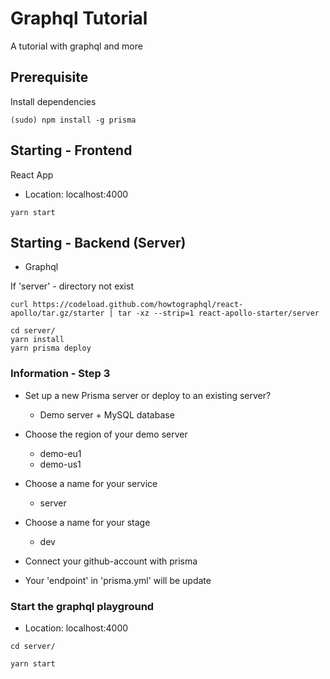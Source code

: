 # Graphql Tutorial

A tutorial with graphql and more

## Prerequisite

Install dependencies

```
(sudo) npm install -g prisma
```

## Starting - Frontend

React App

* Location: localhost:4000

```
yarn start
```

## Starting - Backend (Server)

* Graphql

If 'server' - directory not exist

```
curl https://codeload.github.com/howtographql/react-apollo/tar.gz/starter | tar -xz --strip=1 react-apollo-starter/server
```

```
cd server/
yarn install
yarn prisma deploy
```

### Information - Step 3

* Set up a new Prisma server or deploy to an existing server?
  * Demo server + MySQL database

* Choose the region of your demo server
  * demo-eu1
  * demo-us1

* Choose a name for your service
  * server

* Choose a name for your stage
  * dev

* Connect your github-account with prisma

* Your 'endpoint' in 'prisma.yml' will be update

### Start the graphql playground

* Location: localhost:4000

```
cd server/

yarn start
```
